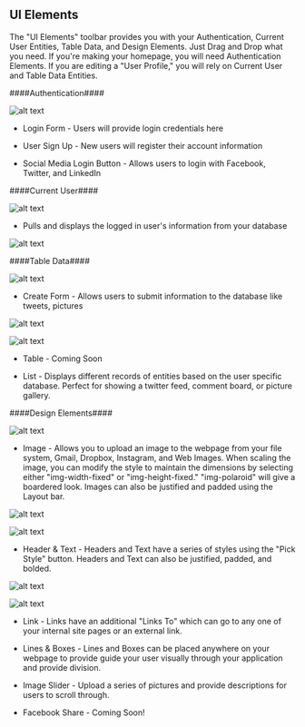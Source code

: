 ## UI Elements ##


The "UI Elements" toolbar provides you with your Authentication, Current User Entities, Table Data, and Design Elements. Just Drag and Drop what you need. If you're making your homepage, you will need Authentication Elements. If you are editing a "User Profile," you will rely on Current User and Table Data Entities.


####Authentication####

![alt text](http://appcubator.com/static/img/tutorial/Elements_1.png)

- Login Form - Users will provide login credentials here
	
- User Sign Up - New users will register their account information
	
- Social Media Login Button - Allows users to login with Facebook, Twitter, and LinkedIn



####Current User####

![alt text](http://appcubator.com/static/img/tutorial/Elements_2.png) 

- Pulls and displays the logged in user's information from your database 

![alt text](http://appcubator.com/static/img/tutorial/Current_User.png)


####Table Data####

![alt text](http://appcubator.com/static/img/tutorial/Elements_3.png)

- Create Form - Allows users to submit information to the database like tweets, pictures

![alt text](http://appcubator.com/static/img/tutorial/Edit_Form.png)

![alt text](http://appcubator.com/static/img/tutorial/Form_Editor.png)

- Table - Coming Soon

- List - Displays different records of entities based on the user specific database. Perfect for showing a twitter feed, comment board, or picture gallery.

####Design Elements####

![alt text](http://appcubator.com/static/img/tutorial/Elements_4.png)

- Image - Allows you to upload an image to the webpage from your file system, Gmail, Dropbox, Instagram, and Web Images. When scaling the image, you can modify the style to maintain the dimensions by selecting either "img-width-fixed" or "img-height-fixed." "img-polaroid" will give a boardered look. Images can also be justified and padded using the Layout bar.

![alt text](http://appcubator.com/static/img/tutorial/Image_1.png)

![alt text](http://appcubator.com/static/img/tutorial/Image_Upload.png) 

- Header & Text - Headers and Text have a series of styles using the "Pick Style" button. Headers and Text can also be justified, padded, and bolded. 

![alt text](http://appcubator.com/static/img/tutorial/Header.png)

![alt text](http://appcubator.com/static/img/tutorial/Header_2.png)

- Link - Links have an additional "Links To" which can go to any one of your internal site pages or an external link.

- Lines & Boxes - Lines and Boxes can be placed anywhere on your webpage to provide guide your user visually through your application and provide division.

- Image Slider - Upload a series of pictures and provide descriptions for users to scroll through.

- Facebook Share - Coming Soon!